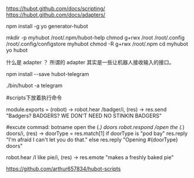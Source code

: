 https://hubot.github.com/docs/scripting/
https://hubot.github.com/docs/adapters/

npm install -g yo generator-hubot

mkdir -p myhubot /root/.npm/hubot-help
chmod g+rwx /root /root/.config /root/.config/configstore myhubot 
chmod -R g+rwx /root/.npm
cd myhubot
yo hubot

什么是 adapter ？ 
所谓的 adapter 其实是一些让机器人接收输入的接口。

npm install --save hubot-telegram
 
./bin/hubot -a telegram

#scripts下放着执行命令

module.exports = (robot) ->
  robot.hear /badger/i, (res) ->
    res.send "Badgers? BADGERS? WE DON'T NEED NO STINKIN BADGERS"
  
  #excute commad: botname open the (.*) doors
  robot.respond /open the (.*) doors/i, (res) ->
    doorType = res.match[1]
    if doorType is "pod bay"
      res.reply "I'm afraid I can't let you do that."
    else
      res.reply "Opening #{doorType} doors"

  robot.hear /I like pie/i, (res) ->
    res.emote "makes a freshly baked pie"
    
https://github.com/arthur657834/hubot-scripts
